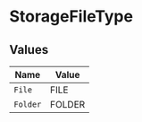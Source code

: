 # StorageFileType


## Values

| Name     | Value    |
| -------- | -------- |
| `File`   | FILE     |
| `Folder` | FOLDER   |